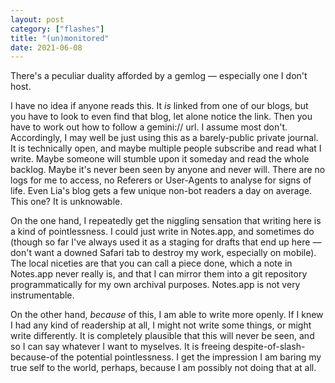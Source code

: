 ```yaml
---
layout: post
category: ["flashes"]
title: "(un)monitored"
date: 2021-06-08
---
```


There's a peculiar duality afforded by a gemlog — especially one I don't host.

I have no idea if anyone reads this. It _is_ linked from one of our blogs, but you have to look to even find that blog, let alone notice the link. Then you have to work out how to follow a gemini:// url. I assume most don't. Accordingly, I may well be just using this as a barely-public private journal. It is technically open, and maybe multiple people subscribe and read what I write. Maybe someone will stumble upon it someday and read the whole backlog. Maybe it's never been seen by anyone and never will. There are no logs for me to access, no Referers or User-Agents to analyse for signs of life. Even Lia's blog gets a few unique non-bot readers a day on average. This one? It is unknowable.

On the one hand, I repeatedly get the niggling sensation that writing here is a kind of pointlessness. I could just write in Notes.app, and sometimes do (though so far I've always used it as a staging for drafts that end up here — don't want a downed Safari tab to destroy my work, especially on mobile). The local niceties are that you can call a piece done, which a note in Notes.app never really is, and that I can mirror them into a git repository programmatically for my own archival purposes. Notes.app is not very instrumentable.

On the other hand, *because* of this, I am able to write more openly. If I knew I had any kind of readership at all, I might not write some things, or might write differently. It is completely plausible that this will never be seen, and so I can say whatever I want to myselves. It is freeing despite-of-slash-because-of the potential pointlessness. I get the impression I am baring my true self to the world, perhaps, because I am possibly not doing that at all.